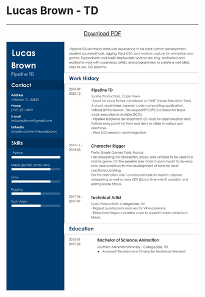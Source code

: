 # Lucas Brown - TD

---


<center><a href="../files/Resume-LucasBrown.pdf" target="_blank">Download PDF</a></center>

![Resume](images/Resume-LucasBrown.jpg)
